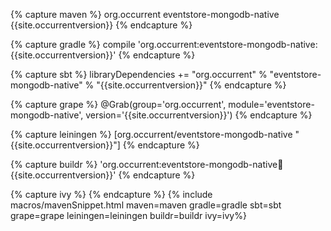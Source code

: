 {% capture maven %}
<dependency>
    <groupId>org.occurrent</groupId>
    <artifactId>eventstore-mongodb-native</artifactId>
    <version>{{site.occurrentversion}}</version>
</dependency>
{% endcapture %}

{% capture gradle %}
compile 'org.occurrent:eventstore-mongodb-native:{{site.occurrentversion}}'
{% endcapture %}

{% capture sbt %}
libraryDependencies += "org.occurrent" % "eventstore-mongodb-native" % "{{site.occurrentversion}}"
{% endcapture %}

{% capture grape %}
@Grab(group='org.occurrent', module='eventstore-mongodb-native', version='{{site.occurrentversion}}') 
{% endcapture %}

{% capture leiningen %}
[org.occurrent/eventstore-mongodb-native "{{site.occurrentversion}}"]
{% endcapture %}

{% capture buildr %}
'org.occurrent:eventstore-mongodb-native:jar:{{site.occurrentversion}}'
{% endcapture %}

{% capture ivy %}
<dependency org="org.occurrent" name="eventstore-mongodb-native" rev="{{site.occurrentversion}}" />
{% endcapture %}
{% include macros/mavenSnippet.html maven=maven gradle=gradle sbt=sbt grape=grape leiningen=leiningen buildr=buildr ivy=ivy%}